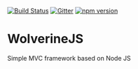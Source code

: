 [![Build Status](https://travis-ci.org/tarex/WolverineJS.svg?branch=master)](https://travis-ci.org/tarex/WolverineJS) [![Gitter](https://badges.gitter.im/Join%20Chat.svg)](https://gitter.im/tarex/WolverineJS?utm_source=badge&utm_medium=badge&utm_campaign=pr-badge) [![npm version](https://badge.fury.io/js/wolverinejs.svg)](http://badge.fury.io/js/wolverinejs)




WolverineJS
===========

Simple MVC framework based on Node JS
